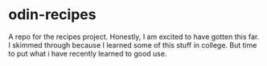 # odin-recipes
A repo for the recipes project.
Honestly, I am excited to have gotten this far. I skimmed through because
I learned some of this stuff in college.
But time to put what i have recently learned to good use.
